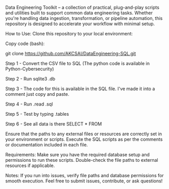 Data Engineering Toolkit – a collection of practical, plug-and-play scripts and utilities built to support common data engineering tasks. 
Whether you're handling data ingestion, transformation, or pipeline automation, this repository is designed to accelerate your workflow with minimal setup.

How to Use: Clone this repository to your local environment:

Copy code (bash):

git clone https://github.com/AKCSAI/DataEngineering-SQL.git

Step 1 - Convert the CSV file to SQL (The python code is available in Python-Cybersecurity)

Step 2 - Run sqlite3 <databasename>.db

Step 3 - The code for this is available in the SQL file. I've made it into a comment just copy and paste.

Step 4 - Run .read .sql

Step 5 - Test by typing .tables

Step 6 - See all data is there SELECT * FROM

Ensure that the paths to any external files or resources are correctly set in your environment or scripts. Execute the SQL scripts as per the comments or documentation included in each file.

Requirements: Make sure you have the required database setup and permissions to run these scripts. Double-check the file paths to external resources if applicable.

Notes: If you run into issues, verify file paths and database permissions for smooth execution. Feel free to submit issues, contribute, or ask questions!
